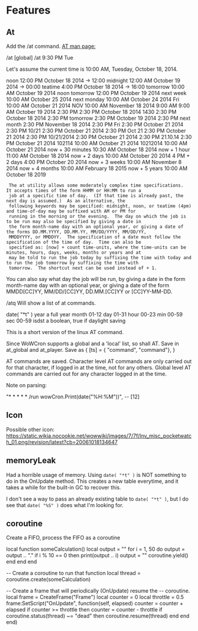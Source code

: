 # Features

## At
Add the /at command.
[AT man page:](https://www.computerhope.com/unix/uat.htm)

/at [global] <cmd>
/at 9:30 PM Tue

Let's assume the current time is 10:00 AM, Tuesday, October 18, 2014.

noon                 12:00 PM October 18 2014   -> 12:00
midnight             12:00 AM October 19 2014   -> 00:00
teatime              4:00 PM October 18 2014    -> 16:00
tomorrow             10:00 AM October 19 2014
noon tomorrow        12:00 PM October 19 2014
next week            10:00 AM October 25 2014
next monday          10:00 AM October 24 2014
Fri                  10:00 AM October 21 2014
NOV                  10:00 AM November 18 2014
9:00 AM              9:00 AM October 19 2014
2:30 PM              2:30 PM October 18 2014
1430                 2:30 PM October 18 2014
2:30 PM tomorrow     2:30 PM October 19 2014
2:30 PM next month   2:30 PM November 18 2014
2:30 PM Fri          2:30 PM October 21 2014
2:30 PM 10/21        2:30 PM October 21 2014
2:30 PM Oct 21       2:30 PM October 21 2014
2:30 PM 10/21/2014   2:30 PM October 21 2014
2:30 PM 21.10.14     2:30 PM October 21 2014
102114               10:00 AM October 21 2014
10212014             10:00 AM October 21 2014
now + 30 minutes     10:30 AM October 18 2014
now + 1 hour         11:00 AM October 18 2014
now + 2 days         10:00 AM October 20 2014
4 PM + 2 days        4:00 PM October 20 2014
now + 3 weeks        10:00 AM November 8 2014
now + 4 months       10:00 AM February 18 2015
now + 5 years        10:00 AM October 18 2019

     The at utility allows some moderately complex time specifications.  It accepts times of the form HHMM or HH:MM to run a
     job at a specific time of day.  (If that time is already past, the next day is assumed.)  As an alternative, the
     following keywords may be specified: midnight, noon, or teatime (4pm) and time-of-day may be suffixed with AM or PM for
     running in the morning or the evening.  The day on which the job is to be run may also be specified by giving a date in
     the form month-name day with an optional year, or giving a date of the forms DD.MM.YYYY, DD.MM.YY, MM/DD/YYYY, MM/DD/YY,
     MMDDYYYY, or MMDDYY.  The specification of a date must follow the specification of the time of day.  Time can also be
     specified as: [now] + count time-units, where the time-units can be minutes, hours, days, weeks, months or years and at
     may be told to run the job today by suffixing the time with today and to run the job tomorrow by suffixing the time with
     tomorrow.  The shortcut next can be used instead of + 1.

 You can also say what day the job will be run, by giving a date in the form month-name day with an optional year, or giving a date of the form MMDD[CC]YY, MM/DD/[CC]YY, DD.MM.[CC]YY or [CC]YY-MM-DD.


/atq
Will show a list of at commands.

date( "*t" )
year  a full year
month 01-12
day   01-31
hour  00-23
min   00-59
sec   00-59
isdst a boolean, true if daylight saving

This is a short version of the linux AT command.

Since WoWCron supports a global and a 'local' list, so shall AT.
Save in at_global and at_player.
Save as { [ts] = { "command", "command"}, }

AT commands are saved.
Character level AT commands are only carried out for that character, if logged in at the time, not for any others.
Global level AT commands are carried out for any character logged in at the time.

Note on parsing:



"* * * * * /run wowCron.Print(date(\"%H:%M\"))", -- [12]

## Icon

Possible other icon:
https://static.wikia.nocookie.net/wowwiki/images/7/7f/Inv_misc_pocketwatch_01.png/revision/latest?cb=20061018134647

## memoryLeak

Had a horrible usage of memory.
Using ```date( "*t" )``` is NOT something to do in the OnUpdate method.
This creates a new table everytime, and it takes a while for the built-in GC to recover this.

I don't see a way to pass an already existing table to ```date( "*t" )```, but I do see that ```date( "%S" )``` does what I'm looking for.

## coroutine

Create a FIFO, process the FIFO as a coroutine

local function someCalculation()
   local output = ""
   for i = 1, 50 do
      output = output .. "."
      if i % 10 == 0 then
         print(output .. i)
         output = ""
         coroutine.yield()
      end
   end
end

-- Create a coroutine to run that function
local thread = coroutine.create(someCalculation)

-- Create a frame that will periodically (OnUpdate) resume the
-- coroutine.
local frame = CreateFrame("Frame")
local counter = 0
local throttle = 0.5
frame:SetScript("OnUpdate", function(self, elapsed)
      counter = counter + elapsed
      if counter >= throttle then
         counter = counter - throttle
         if coroutine.status(thread) ~= "dead" then
            coroutine.resume(thread)
         end
      end
end)

